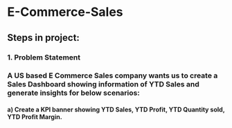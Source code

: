 # E-Commerce-Sales

## Steps in project:

### 1. Problem Statement

### A US based E Commerce Sales company wants us to create a Sales Dashboard showing information of YTD Sales and generate insights for below scenarios:
#### a) Create a KPI banner showing YTD Sales, YTD Profit, YTD Quantity sold, YTD Profit Margin.
